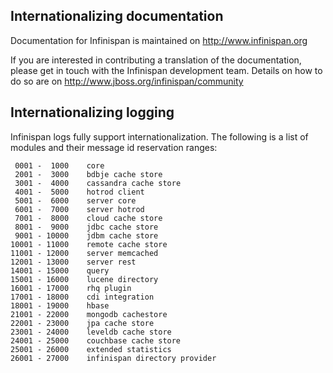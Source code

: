 ## Internationalizing documentation

Documentation for Infinispan is maintained on http://www.infinispan.org

If you are interested in contributing a translation of the documentation, please get in touch with the Infinispan
development team.  Details on how to do so are on http://www.jboss.org/infinispan/community

## Internationalizing logging

Infinispan logs fully support internationalization. The following is a list of modules and their message id reservation ranges:

     0001 -  1000    core
     2001 -  3000    bdbje cache store
     3001 -  4000    cassandra cache store
     4001 -  5000    hotrod client
     5001 -  6000    server core
     6001 -  7000    server hotrod
     7001 -  8000    cloud cache store
     8001 -  9000    jdbc cache store
     9001 - 10000    jdbm cache store
    10001 - 11000    remote cache store
    11001 - 12000    server memcached
    12001 - 13000    server rest
    14001 - 15000    query
    15001 - 16000    lucene directory
    16001 - 17000    rhq plugin
    17001 - 18000    cdi integration
    18001 - 19000    hbase
    21001 - 22000    mongodb cachestore
    22001 - 23000    jpa cache store
    23001 - 24000    leveldb cache store
    24001 - 25000    couchbase cache store
    25001 - 26000    extended statistics
    26001 - 27000    infinispan directory provider

